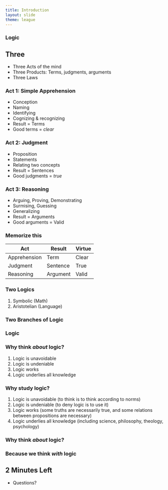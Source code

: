 ```yaml
---
title: Introduction
layout: slide
theme: league
---
```


<section data-background="http://www.keithbuhler.com/images/tree-of-science.svg"><!--Day 1 begin-->
<section data-background="http://www.lse.ac.uk/philosophy/wp-content/uploads/2016/04/mobius-lr2-1.gif" data-markdown><!--Intro slide begin-->

# Logic

</section> <!--Intro slide end-->
<section data-markdown> 

## Three

* Three Acts of the mind
* Three Products: Terms, judgments, arguments
* Three Laws


</section><section data-markdown>

### Act 1: Simple Apprehension

- Conception
- Naming
- Identifying
- Cognizing & recognizing
- Result = Terms
- Good terms = *clear*

</section><section data-markdown>

### Act 2: Judgment

- Proposition
- Statements
- Relating two concepts
- Result = Sentences
- Good judgments = *true*






</section><section data-markdown>

### Act 3: Reasoning

- Arguing, Proving, Demonstrating
- Surmising, Guessing
- Generalizing
- Result = Arguments
- Good arguments = Valid






</section><section data-markdown>

### Memorize this

| Act           | Result      | Virtue | 
|---------------|-------------|--------|
| Apprehension  |     Term    | Clear | 
| Judgment      | Sentence    | True  |
| Reasoning     | Argument    | Valid |






</section><section data-markdown>

### Two Logics

1. Symbolic (Math)
2. Aristotelian (Language)






</section><section data-markdown>

### Two Branches of Logic









</section>
</section><!--Syllabus end-->


<section><!--Wed, Intro begin-->
<section data-background="http://static.tumblr.com/6433c819c8544bb9e6d643dc5c92df28/x9itfym/Uvomgzw2x/tumblr_static_aslan-lion-3-chronicles-of-narnia-voyage-of-the-dawn-treader-wallpaper.jpg" data-markdown>

# Logic

</section><section data-markdown>

### Why think *about* logic? 

1. Logic is unavoidable 
2. Logic is undeniable 
3. Logic works 
4. Logic underlies all knowledge 

</section><section data-markdown>

### Why study logic? 

1. Logic is unavoidable (to think is to think according to norms)
2. Logic is undeniable (to deny logic is to use it)
3. Logic works (some truths are necessarily true, and some relations between propositions are necessary)
4. Logic underlies all knowledge (including science, philosophy, theology, psychology) 

</section><section data-markdown>

### Why think *about* logic? 

### Because we think *with* logic


</section><section data-markdown>

### 






</section><section data-markdown>

###






</section><section data-markdown>

###








## 2 Minutes Left
* Questions?

</section>
</section> <!--Friday, Intro end-->
